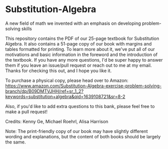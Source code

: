 # Substitution-Algebra
A new field of math we invented with an emphasis on developing problem-solving skills

This repository contains the PDF of our 25-page textbook for Substitution Algebra. It also contains a 51-page copy of our book with margins and tables formatted for printing. To learn more about it, we've put all of our motivations and basic information in the foreword and the introduction of the textbook. If you have any more questions, I'd be super happy to answer them if you leave an issue/pull request or reach out to me at my email. Thanks for checking this out, and I hope you like it. 

To purchase a physical copy, please head over to Amazon: https://www.amazon.com/Substitution-Algebra-exercise-problem-solving-branch/dp/B09DMTVJHH/ref=sr_1_2?keywords=substitution+algebra&qid=1639108721&sr=8-2

Also, if you'd like to add extra questions to this bank, please feel free to make a pull request!

Credits: Kenny Ge, Michael Roehrl, Alisa Harrison

Note: The print-friendly copy of our book may have slightly different wording and explanations, but the content of both books should be largely the same.
